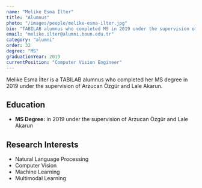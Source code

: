 ```yaml
---
name: "Melike Esma İlter"
title: "Alumnus"
photo: "/images/people/melike-esma-ilter.jpg"
bio: "TABILAB alumnus who completed MS in 2019 under the supervision of Arzucan Özgür and Lale Akarun."
email: "melike.ilter@alumni.boun.edu.tr"
category: "alumni"
order: 32
degree: "MS"
graduationYear: 2019
currentPosition: "Computer Vision Engineer"
---
```


Melike Esma İlter is a TABILAB alumnus who completed her MS degree in 2019 under the supervision of Arzucan Özgür and Lale Akarun.

## Education

- **MS Degree:** in 2019 under the supervision of Arzucan Özgür and Lale Akarun

## Research Interests

- Natural Language Processing
- Computer Vision
- Machine Learning
- Multimodal Learning 